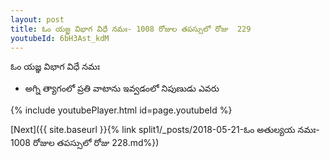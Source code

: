 ```yaml
---
layout: post
title: ఓం యజ్ఞ విభాగ విధే నమః- 1008 రోజుల తపస్సులో రోజు  229
youtubeId: 6bH3Ast_kdM
---
```

 
 
 ఓం యజ్ఞ విభాగ విధే నమః  
 
 -  అగ్ని త్యాగంలో ప్రతి వాటాను ఇవ్వడంలో నిపుణుడు ఎవరు 
 
  
 
  
 
 
 
 
 
 


{% include youtubePlayer.html id=page.youtubeId %}
 
[Next]({{ site.baseurl }}{% link  split1/_posts/2018-05-21-ఓం అతుల్యయ నమః- 1008 రోజుల తపస్సులో రోజు  228.md%})
 
